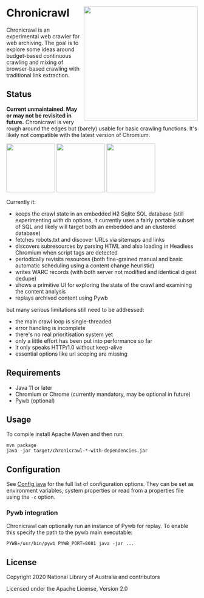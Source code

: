 # Chronicrawl [<img src="https://upload.wikimedia.org/wikipedia/commons/thumb/6/67/Pocketwatch_cutaway_drawing.jpg/640px-Pocketwatch_cutaway_drawing.jpg" align="right" width="300px">](https://en.wikipedia.org/wiki/File:Pocketwatch_cutaway_drawing.jpg)

Chronicrawl is an experimental web crawler for web archiving. The goal is to explore some ideas around budget-based
continuous crawling and mixing of browser-based crawling with traditional link extraction.

## Status

**Current unmaintained. May or may not be revisited in future.** Chronicrawl is very rough around the edges but (barely) usable for basic crawling functions. It's likely not compatible with the latest version of Chromium.

<img height=128px src="https://user-images.githubusercontent.com/10588/82002093-d79f7080-9697-11ea-9ae7-8049e54e2dae.png"> <img height=128px src="https://user-images.githubusercontent.com/10588/82002097-da9a6100-9697-11ea-954d-57590df1abe2.png"> <img height=128px src="https://user-images.githubusercontent.com/10588/82001920-4defa300-9697-11ea-9ef0-d1a11b3a815f.png">

Currently it:

* keeps the crawl state in an embedded ~~H2~~ Sqlite SQL database (still experimenting with db options, it currently
  uses a fairly portable subset of SQL and likely will target both an embedded and an clustered database)
* fetches robots.txt and discover URLs via sitemaps and links
* discovers subresources by parsing HTML and also loading in Headless Chromium when script tags are detected
* periodically revisits resources (both fine-grained manual and basic automatic scheduling using a content change heuristic)
* writes WARC records (with both server not modified and identical digest dedupe)
* shows a primitive UI for exploring the state of the crawl and examining the content analysis
* replays archived content using Pywb

but many serious limitations still need to be addressed:

* the main crawl loop is single-threaded
* error handling is incomplete
* there's no real prioritisation system yet
* only a little effort has been put into performance so far
* it only speaks HTTP/1.0 without keep-alive
* essential options like url scoping are missing

## Requirements

* Java 11 or later
* Chromium or Chrome (currently mandatory, may be optional in future)
* Pywb (optional)

## Usage

To compile install Apache Maven and then run:

    mvn package
    java -jar target/chronicrawl-*-with-dependencies.jar

## Configuration

See [Config.java](src/org/netpreserve/chronicrawl/Config.java) for the full list of configuration options. They can be
set as environment variables, system properties or read from a properties file using the `-c` option.

### Pywb integration

Chronicrawl can optionally run an instance of Pywb for replay. To enable this specify the path to the pywb main
executable:

    PYWB=/usr/bin/pywb PYWB_PORT=8081 java -jar ... 

## License

Copyright 2020 National Library of Australia and contributors

Licensed under the Apache License, Version 2.0
